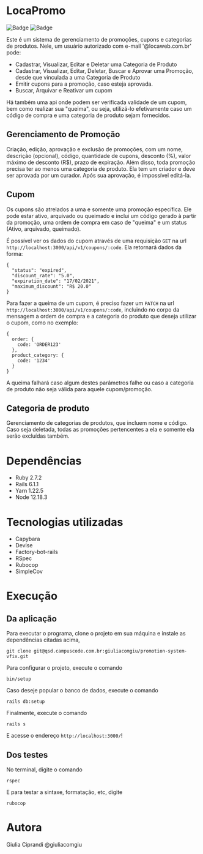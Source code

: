 # LocaPromo

![Badge](https://img.shields.io/static/v1?label=build&message=passing&color=green)
![Badge](https://img.shields.io/static/v1?label=coverage&message=99.49%&color=green)

Este é um sistema de gerenciamento de promoções, cupons e categorias de produtos. Nele, um usuário autorizado com e-mail '@locaweb.com.br' pode:
- Cadastrar, Visualizar, Editar e Deletar uma Categoria de Produto
- Cadastrar, Visualizar, Editar, Deletar, Buscar e Aprovar uma Promoção, desde que vinculada a uma Categoria de Produto
- Emitir cupons para a promoção, caso esteja aprovada.
- Buscar, Arquivar e Reativar um cupom

Há também uma api onde podem ser verificada validade de um cupom, bem como realizar sua "queima", ou seja, utilizá-lo efetivamente caso um código de compra e uma categoria de produto sejam fornecidos.


## Gerenciamento de Promoção
Criação, edição, aprovação e exclusão de promoções, com um nome, descrição (opcional), código, quantidade de cupons, desconto (%), valor máximo de desconto (R$), prazo de expiração.
Além disso, toda promoção precisa ter ao menos uma categoria de produto. Ela tem um criador e deve ser aprovada por um curador. Após sua aprovação, é impossível editá-la.

## Cupom
Os cupons são atrelados a uma e somente uma promoção específica. Ele pode estar ativo, arquivado ou queimado e inclui um código gerado à partir da promoção, uma ordem de compra em caso de "queima" e um status (Ativo, arquivado, queimado).

É possível ver os dados do cupom através de uma requisição `GET` na url `http://localhost:3000/api/v1/coupons/:code`. Ela retornará dados da forma:
```
{
  "status": "expired",
  "discount_rate": "5.0",
  "expiration_date": "17/02/2021",
  "maximum_discount": "R$ 20.0"
}
```

Para fazer a queima de um cupom, é preciso fazer um `PATCH` na url `http://localhost:3000/api/v1/coupons/:code`, incluindo no corpo da mensagem a ordem de compra e a categoria do produto que deseja utilizar o cupom, como no exemplo:
```
{ 
  order: { 
    code: 'ORDER123' 
  },
  product_category: { 
    code: '1234' 
  } 
}
```
A queima falhará caso algum destes parâmetros falhe ou caso a categoria de produto não seja válida para aquele cupom/promoção.

## Categoria de produto
Gerenciamento de categorias de produtos, que incluem nome e código. Caso seja deletada, todas as promoções pertencentes a ela e somente ela serão excluídas também.

# Dependências
 - Ruby 2.7.2
 - Rails 6.1.1
 - Yarn 1.22.5
 - Node 12.18.3

# Tecnologias utilizadas
 - Capybara
 - Devise
 - Factory-bot-rails
 - RSpec
 - Rubocop
 - SimpleCov

# Execução
## Da aplicação

Para executar o programa, clone o projeto em sua máquina e instale as dependências citadas acima,
```
git clone git@qsd.campuscode.com.br:giuliacomgiu/promotion-system-vfix.git
```
Para configurar o projeto, execute o comando 
```
bin/setup
```

Caso deseje popular o banco de dados, execute o comando 
```
rails db:setup
```

Finalmente, execute o comando 
```
rails s
``` 
E acesse o endereço `http://localhost:3000/`!

## Dos testes
No terminal, digite o comando 
```
rspec
```

E para testar a sintaxe, formatação, etc, digite
```
rubocop
```

# Autora
Giulia Ciprandi @giuliacomgiu